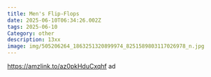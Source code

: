 ```yaml
---
title: Men's Flip-Flops
date: 2025-06-10T06:34:26.002Z
tags: 2025-06-10
Category: other
description: 13xx
image: img/505206264_1863251320899974_8251589803117026978_n.jpg
---
```

https://amzlink.to/az0pkHduCxqhf ad